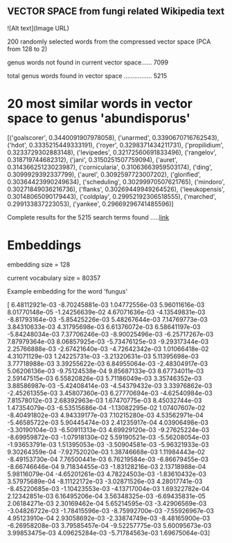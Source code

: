 ## VECTOR SPACE from fungi related Wikipedia text


![Alt text](Image URL)

200 randomly selected words from the compressed vector space (PCA from 128 to 2)

genus words not found in current vector space...... 7099

total genus words found in vector space ................ 5215


# 20 most similar words in vector space to genus 'abundisporus'

[('goalscorer', 0.3440091907978058), ('unarmed', 0.3390670716762543), ('hdot', 0.3335215449333191), ('royer', 0.3298371434211731), ('propilidium', 0.3233729302883148), ('levipedes', 0.32172560691833496), ('rangelov', 0.318719744682312), ('jani', 0.3150251507759094), ('auret', 0.31436625123023987), ('cornicularia', 0.31063663959503174), ('ding', 0.3099929392337799), ('aurel', 0.3092597723007202), ('glorified', 0.30364423990249634), ('scheduling', 0.30299970507621765), ('mindoro', 0.30271849036216736), ('flanks', 0.30269449949264526), ('leeukopensis', 0.30148065090179443), ('coldplay', 0.29952192306518555), ('marched', 0.299133837223053), ('yankee', 0.29669296741485596)]



Complete results for the 5215 search terms found .....[link](https://raw.githubusercontent.com/rcalix1/Projects/master/BatesFungi/WikipediaScrape/results.txt)


# Embeddings 



embedding size = 128

current vocabulary size = 80357 



Example embedding for the word 'fungus'

[ 6.48112921e-03 -8.70245881e-03  1.04772556e-03  5.96011616e-03
  8.01770148e-05 -1.24256639e-02  4.67071636e-03 -4.13549831e-03
 -8.81793164e-03 -5.85425226e-03  5.48267644e-03  7.14769773e-03
  3.84310633e-03  4.31795698e-03  6.61376072e-03  6.58641197e-03
 -5.84248034e-03  7.37706246e-03 -8.90025496e-03 -6.25717267e-03
  7.87979364e-03  8.06857925e-03 -5.73476125e-03 -9.29317344e-03
  2.25766888e-03 -2.67421640e-03 -4.72642342e-03  1.01066418e-02
  4.31071129e-03  1.24225731e-03 -3.21320631e-03  5.11395698e-03
  3.77718988e-03  3.39255622e-03  6.84955064e-03 -2.48304917e-03
  5.06206136e-03 -9.75124538e-04  9.85687133e-03  8.67734011e-03
  2.59147515e-03  6.55820826e-03  5.71186049e-03  3.35746352e-03
  3.88586987e-03 -5.42408414e-03 -4.54379432e-03  3.33976862e-03
 -2.45261355e-03  3.45807360e-03  6.27770694e-03 -4.62540984e-03
  7.81578012e-03  2.68392963e-03  1.67470775e-03  8.45032744e-03
  1.47354079e-03 -6.53515686e-04 -1.13082295e-02  1.07407607e-02
 -8.40491802e-03  4.94339177e-03  7.10215280e-03  4.53562971e-04
 -5.46585722e-03  5.90445474e-03  2.41235917e-04  4.03906498e-03
 -3.30190104e-03 -6.50911313e-03  4.69929120e-03 -9.27625224e-03
 -8.69959872e-03 -1.07918130e-02  5.59190521e-03 -5.56208054e-03
 -1.93653791e-03  1.51395053e-03 -3.50904581e-03 -5.96321933e-03
  9.30264359e-04 -7.92752020e-03  1.38746668e-03  1.11984443e-02
 -8.49153730e-04  7.76500441e-03  6.76219584e-03 -6.86679455e-03
 -8.66746646e-04  9.71834455e-03 -1.83128216e-03  2.13718988e-04
  5.98116079e-04 -4.65201261e-03  4.78224503e-03 -1.83610432e-03
  3.57975689e-04 -8.11122172e-03 -3.02871526e-03  4.28017741e-03
 -8.45220685e-03 -1.10423553e-03 -4.13717004e-03  1.69322782e-04
  2.12342851e-03  6.16495206e-04  3.56348325e-03 -6.69435831e-05
  2.06184271e-03  2.30169462e-04  5.65214595e-03 -3.42906569e-03
 -3.04826722e-03 -1.78415596e-03 -8.75992700e-03 -7.55926967e-03
  4.95123910e-04  2.93058692e-03 -2.33874749e-03 -8.48165900e-03
 -6.26958208e-03  3.79585457e-04 -9.52257775e-03  5.60095673e-03
  3.99853475e-03  4.09625284e-03 -5.71784563e-03  1.69675064e-03]









